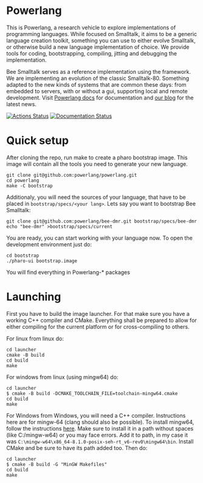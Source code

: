 # Powerlang

This is Powerlang, a research vehicle to explore implementations of programming
languages. While focused on Smalltalk, it aims to be a generic language creation
toolkit, something you can use to either evolve Smalltalk, or otherwise build
a new language implementation of choice.
We provide tools for coding, bootstrapping, compiling, jitting and debugging the
implementation.

Bee Smalltalk serves as a reference implementation using the framework.
We are implementing an evolution of the classic Smalltalk-80. Something
adapted to the new kinds of systems that are common these days: from
embedded to servers, with or without a gui, supporting local and remote development.
Visit [Powerlang docs](https://powerlang.readthedocs.io/en/latest/)
for documentation and [our blog](https://powerlang.github.io) for the latest news.

[![Actions Status](https://github.com/powerlang/powerlang/workflows/CI/badge.svg)](https://github.com/powerlang/powerlang/actions)
[![Documentation Status](https://readthedocs.org/projects/powerlang/badge/?version=latest)](https://powerlang.readthedocs.io/en/latest/?badge=latest)

# Quick setup

After cloning the repo, run make to create a pharo bootstrap image. This image
will contain all the tools you need to generate your new language. 

```
git clone git@github.com:powerlang/powerlang.git
cd powerlang
make -C bootstrap
```

Additionaly, you will need the sources of your language, that have to be placed
in `bootstrap/specs/<your lang>`. Lets say you want to bootstrap Bee Smalltalk:

```
git clone git@github.com:powerlang/bee-dmr.git bootstrap/specs/bee-dmr
echo "bee-dmr" >bootstrap/specs/current
```

You are ready, you can start working with your language now. To open the
development environment just do:

```
cd bootstrap
./pharo-ui bootstrap.image
```

You will find everything in Powerlang-* packages

# Launching

First you have to build the image launcher. For that make sure you have a working
C++ compiler and CMake. Everything shall be prepared to allow for either compiling
for the current platform or for cross-compiling to others.

For linux from linux do:

```
cd launcher
cmake -B build
cd build
make
```

For windows from linux (using mingw64) do:

```
cd launcher
$ cmake -B build -DCMAKE_TOOLCHAIN_FILE=toolchain-mingw64.cmake
cd build
make
```

For Windows from Windows, you will need a C++ compiler. Instructions here are for
mingw-64 (clang should also be possible). To install mingw64, follow the instructions
[here](https://code.visualstudio.com/docs/cpp/config-mingw). Make sure to install it
in a path without spaces (like C:/mingw-w64) or you may face errors. Add it to path,
in my case it was `C:\mingw-w64\x86_64-8.1.0-posix-seh-rt_v6-rev0\mingw64\bin`.
Install CMake and be sure to have its path added too. Then do:

```
cd launcher
$ cmake -B build -G "MinGW Makefiles"
cd build
make
```

